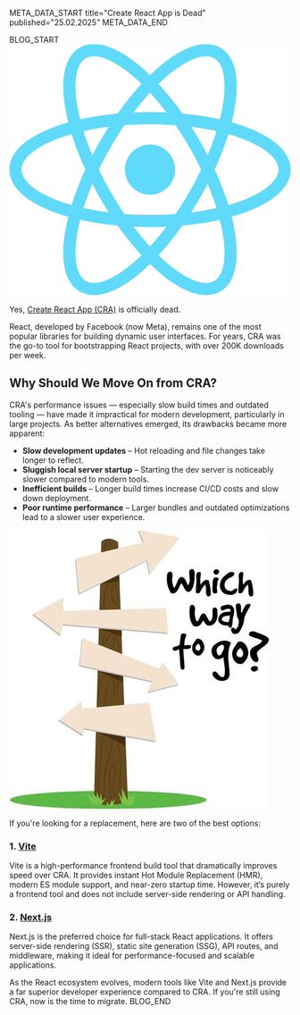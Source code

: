 META_DATA_START
title="Create React App is Dead"
published="25.02.2025"
META_DATA_END

BLOG_START
![React Logo](https://raw.githubusercontent.com/akbarjorayev/blogs/refs/heads/main/blogs/create-react-app-is-dead/react_logo.webp)

Yes, [Create React App (CRA)](https://react.dev/blog/2025/02/14/sunsetting-create-react-app) is officially dead.  

React, developed by Facebook (now Meta), remains one of the most popular libraries for building dynamic user interfaces. For years, CRA was the go-to tool for bootstrapping React projects, with over 200K downloads per week.  

## Why Should We Move On from CRA?  
CRA's performance issues — especially slow build times and outdated tooling — have made it impractical for modern development, particularly in large projects. As better alternatives emerged, its drawbacks became more apparent:  

- **Slow development updates** – Hot reloading and file changes take longer to reflect.  
- **Sluggish local server startup** – Starting the dev server is noticeably slower compared to modern tools.  
- **Inefficient builds** – Longer build times increase CI/CD costs and slow down deployment.  
- **Poor runtime performance** – Larger bundles and outdated optimizations lead to a slower user experience.  

![Which way to go?](https://raw.githubusercontent.com/akbarjorayev/blogs/refs/heads/main/blogs/create-react-app-is-dead/which_way_to_go.webp)

If you're looking for a replacement, here are two of the best options:  

### 1. [Vite](https://vite.dev/)  
Vite is a high-performance frontend build tool that dramatically improves speed over CRA. It provides instant Hot Module Replacement (HMR), modern ES module support, and near-zero startup time. However, it’s purely a frontend tool and does not include server-side rendering or API handling.  

### 2. [Next.js](https://nextjs.org/)  
Next.js is the preferred choice for full-stack React applications. It offers server-side rendering (SSR), static site generation (SSG), API routes, and middleware, making it ideal for performance-focused and scalable applications.  

As the React ecosystem evolves, modern tools like Vite and Next.js provide a far superior developer experience compared to CRA. If you're still using CRA, now is the time to migrate.
BLOG_END

